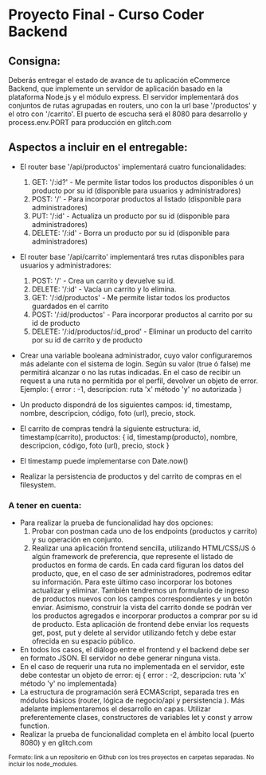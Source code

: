 # Proyecto Final - Curso Coder Backend

## Consigna: 
Deberás entregar el estado de avance de tu aplicación eCommerce Backend, que implemente 
un servidor de aplicación basado en la plataforma Node.js y el módulo express. El servidor 
implementará dos conjuntos de rutas agrupadas en routers, uno con la url base '/productos' 
y el otro con '/carrito'. El puerto de escucha será el 8080 para desarrollo y 
process.env.PORT para producción en glitch.com

## Aspectos a incluir en el entregable:
* El router base '/api/productos' implementará cuatro funcionalidades:
    1. GET: '/:id?' - Me permite listar todos los productos disponibles ó un producto 
       por su id (disponible para usuarios y administradores)
    2. POST: '/' - Para incorporar productos al listado (disponible para administradores)
    3. PUT: '/:id' - Actualiza un producto por su id (disponible para administradores)
    4. DELETE: '/:id' - Borra un producto por su id (disponible para administradores)

* El router base '/api/carrito' implementará tres rutas disponibles para usuarios y administradores:
    1. POST: '/' - Crea un carrito y devuelve su id.
    2. DELETE: '/:id' - Vacía un carrito y lo elimina.
    3. GET: '/:id/productos' - Me permite listar todos los productos guardados en el carrito
    4. POST: '/:id/productos' - Para incorporar productos al carrito por su id de producto
    5. DELETE: '/:id/productos/:id_prod' - Eliminar un producto del carrito por su id de carrito 
       y de producto
* Crear una variable booleana administrador, cuyo valor configuraremos más adelante con el sistema
  de login. Según su valor (true ó false) me permitirá alcanzar o no las rutas indicadas. En el caso de
  recibir un request a una ruta no permitida por el perfil, devolver un objeto de error. 
  Ejemplo: { error : -1, descripcion: ruta 'x' método 'y' no autorizada }
* Un producto dispondrá de los siguientes campos: id, timestamp, nombre, descripcion, código,
  foto (url), precio, stock.
* El carrito de compras tendrá la siguiente estructura: id, timestamp(carrito), 
  productos: { id, timestamp(producto), nombre, descripcion, código, foto (url), precio, stock }
* El timestamp puede implementarse con Date.now()
* Realizar la persistencia de productos y del carrito de compras en el filesystem.

### A tener en cuenta:
* Para realizar la prueba de funcionalidad hay dos opciones:
    1.  Probar con postman cada uno de los endpoints (productos y carrito) y su operación en conjunto.
    2.  Realizar una aplicación frontend sencilla, utilizando HTML/CSS/JS ó algún framework de
        preferencia, que represente el listado de productos en forma de cards. En cada card
        figuran los datos del producto, que, en el caso de ser administradores, podremos editar
        su información. Para este último caso incorporar los botones actualizar y eliminar.
        También tendremos un formulario de ingreso de productos nuevos con los campos
        correspondientes y un botón enviar. Asimismo, construir la vista del carrito donde se
        podrán ver los productos agregados e incorporar productos a comprar por su id de
        producto. Esta aplicación de frontend debe enviar los requests get, post, put y delete al
        servidor utilizando fetch y debe estar ofrecida en su espacio público.
*   En todos los casos, el diálogo entre el frontend y el backend debe ser en formato JSON. El
    servidor no debe generar ninguna vista.
*   En el caso de requerir una ruta no implementada en el servidor, este debe contestar un objeto
    de error: ej { error : -2, descripcion: ruta 'x' método 'y' no implementada}
*   La estructura de programación será ECMAScript, separada tres en módulos básicos (router,
    lógica de negocio/api y persistencia ). Más adelante implementaremos el desarrollo en capas.
    Utilizar preferentemente clases, constructores de variables let y const y arrow function.
*   Realizar la prueba de funcionalidad completa en el ámbito local (puerto 8080) y en glitch.com

<sup>Formato: link a un repositorio en Github con los tres proyectos en
carpetas separadas. No incluir los node_modules.</sup>